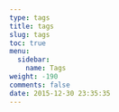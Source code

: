 ```yaml
---
type: tags
title: tags
slug: tags
toc: true
menu:
  sidebar:
    name: Tags
weight: -190
comments: false
date: 2015-12-30 23:35:35
---
```

